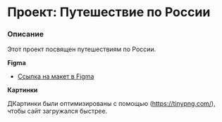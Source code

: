 # Проект: Путешествие по России

### Описание

Этот проект посвящен путешествиям по России.

**Figma**

* [Ссылка на макет в Figma](https://www.figma.com/file/5S2WSbEFL6awjVWJ0NWL8Q/Sprint-3_-Russia-_-desktop-mobile?node-id=28503%3A0)

**Картинки**

ДКартинки были оптимизированы с помощью (https://tinypng.com/), чтобы сайт загружался быстрее.
